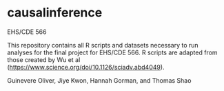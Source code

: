 # causalinference
EHS/CDE 566

This repository contains all R scripts and datasets necessary to run analyses for the final project for EHS/CDE 566. 
R scripts are adapted from those created by Wu et al (https://www.science.org/doi/10.1126/sciadv.abd4049).

Guinevere Oliver, Jiye Kwon, Hannah Gorman, and Thomas Shao
